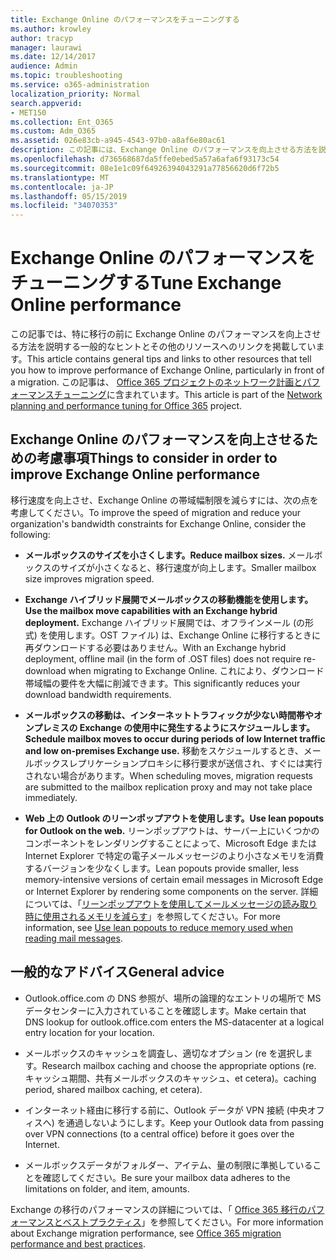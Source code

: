 ```yaml
---
title: Exchange Online のパフォーマンスをチューニングする
ms.author: krowley
author: tracyp
manager: laurawi
ms.date: 12/14/2017
audience: Admin
ms.topic: troubleshooting
ms.service: o365-administration
localization_priority: Normal
search.appverid:
- MET150
ms.collection: Ent_O365
ms.custom: Adm_O365
ms.assetid: 026e83cb-a945-4543-97b0-a8af6e80ac61
description: この記事には、Exchange Online のパフォーマンスを向上させる方法を説明する一般的なヒントとその他のリソースへのリンクが含まれています。
ms.openlocfilehash: d736568687da5ffe0ebed5a57a6afa6f93173c54
ms.sourcegitcommit: 08e1e1c09f64926394043291a77856620d6f72b5
ms.translationtype: MT
ms.contentlocale: ja-JP
ms.lasthandoff: 05/15/2019
ms.locfileid: "34070353"
---
```

# <a name="tune-exchange-online-performance"></a><span data-ttu-id="809f1-103">Exchange Online のパフォーマンスをチューニングする</span><span class="sxs-lookup"><span data-stu-id="809f1-103">Tune Exchange Online performance</span></span>

<span data-ttu-id="809f1-104">この記事では、特に移行の前に Exchange Online のパフォーマンスを向上させる方法を説明する一般的なヒントとその他のリソースへのリンクを掲載しています。</span><span class="sxs-lookup"><span data-stu-id="809f1-104">This article contains general tips and links to other resources that tell you how to improve performance of Exchange Online, particularly in front of a migration.</span></span> <span data-ttu-id="809f1-105">この記事は、 [Office 365 プロジェクトのネットワーク計画とパフォーマンスチューニング](https://aka.ms/tune)に含まれています。</span><span class="sxs-lookup"><span data-stu-id="809f1-105">This article is part of the [Network planning and performance tuning for Office 365](https://aka.ms/tune) project.</span></span>
   
## <a name="things-to-consider-in-order-to-improve-exchange-online-performance"></a><span data-ttu-id="809f1-106">Exchange Online のパフォーマンスを向上させるための考慮事項</span><span class="sxs-lookup"><span data-stu-id="809f1-106">Things to consider in order to improve Exchange Online performance</span></span>

<span data-ttu-id="809f1-107">移行速度を向上させ、Exchange Online の帯域幅制限を減らすには、次の点を考慮してください。</span><span class="sxs-lookup"><span data-stu-id="809f1-107">To improve the speed of migration and reduce your organization's bandwidth constraints for Exchange Online, consider the following:</span></span>
  
- <span data-ttu-id="809f1-108">**メールボックスのサイズを小さくします。**</span><span class="sxs-lookup"><span data-stu-id="809f1-108">**Reduce mailbox sizes.**</span></span> <span data-ttu-id="809f1-109">メールボックスのサイズが小さくなると、移行速度が向上します。</span><span class="sxs-lookup"><span data-stu-id="809f1-109">Smaller mailbox size improves migration speed.</span></span> 
    
- <span data-ttu-id="809f1-110">**Exchange ハイブリッド展開でメールボックスの移動機能を使用します。**</span><span class="sxs-lookup"><span data-stu-id="809f1-110">**Use the mailbox move capabilities with an Exchange hybrid deployment.**</span></span> <span data-ttu-id="809f1-111">Exchange ハイブリッド展開では、オフラインメール (の形式) を使用します。OST ファイル) は、Exchange Online に移行するときに再ダウンロードする必要はありません。</span><span class="sxs-lookup"><span data-stu-id="809f1-111">With an Exchange hybrid deployment, offline mail (in the form of .OST files) does not require re-download when migrating to Exchange Online.</span></span> <span data-ttu-id="809f1-112">これにより、ダウンロード帯域幅の要件を大幅に削減できます。</span><span class="sxs-lookup"><span data-stu-id="809f1-112">This significantly reduces your download bandwidth requirements.</span></span> 
    
- <span data-ttu-id="809f1-113">**メールボックスの移動は、インターネットトラフィックが少ない時間帯やオンプレミスの Exchange の使用中に発生するようにスケジュールします。**</span><span class="sxs-lookup"><span data-stu-id="809f1-113">**Schedule mailbox moves to occur during periods of low Internet traffic and low on-premises Exchange use.**</span></span> <span data-ttu-id="809f1-114">移動をスケジュールするとき、メールボックスレプリケーションプロキシに移行要求が送信され、すぐには実行されない場合があります。</span><span class="sxs-lookup"><span data-stu-id="809f1-114">When scheduling moves, migration requests are submitted to the mailbox replication proxy and may not take place immediately.</span></span> 
    
- <span data-ttu-id="809f1-115">**Web 上の Outlook のリーンポップアウトを使用します。**</span><span class="sxs-lookup"><span data-stu-id="809f1-115">**Use lean popouts for Outlook on the web.**</span></span> <span data-ttu-id="809f1-116">リーンポップアウトは、サーバー上にいくつかのコンポーネントをレンダリングすることによって、Microsoft Edge または Internet Explorer で特定の電子メールメッセージのより小さなメモリを消費するバージョンを少なくします。</span><span class="sxs-lookup"><span data-stu-id="809f1-116">Lean popouts provide smaller, less memory-intensive versions of certain email messages in Microsoft Edge or Internet Explorer by rendering some components on the server.</span></span> <span data-ttu-id="809f1-117">詳細については、「[リーンポップアウトを使用してメールメッセージの読み取り時に使用されるメモリを減らす](https://support.office.com/article/a6d6ba01-2562-4c3d-a8f1-78748dd506cf)」を参照してください。</span><span class="sxs-lookup"><span data-stu-id="809f1-117">For more information, see [Use lean popouts to reduce memory used when reading mail messages](https://support.office.com/article/a6d6ba01-2562-4c3d-a8f1-78748dd506cf).</span></span>


## <a name="general-advice"></a><span data-ttu-id="809f1-118">一般的なアドバイス</span><span class="sxs-lookup"><span data-stu-id="809f1-118">General advice</span></span>

- <span data-ttu-id="809f1-119">Outlook.office.com の DNS 参照が、場所の論理的なエントリの場所で MS データセンターに入力されていることを確認します。</span><span class="sxs-lookup"><span data-stu-id="809f1-119">Make certain that DNS lookup for outlook.office.com enters the MS-datacenter at a logical entry location for your location.</span></span>

- <span data-ttu-id="809f1-120">メールボックスのキャッシュを調査し、適切なオプション (re を選択します。</span><span class="sxs-lookup"><span data-stu-id="809f1-120">Research mailbox caching and choose the appropriate options (re.</span></span> <span data-ttu-id="809f1-121">キャッシュ期間、共有メールボックスのキャッシュ、et cetera)。</span><span class="sxs-lookup"><span data-stu-id="809f1-121">caching period, shared mailbox caching, et cetera).</span></span>

- <span data-ttu-id="809f1-122">インターネット経由に移行する前に、Outlook データが VPN 接続 (中央オフィスへ) を通過しないようにします。</span><span class="sxs-lookup"><span data-stu-id="809f1-122">Keep your Outlook data from passing over VPN connections (to a central office) before it goes over the Internet.</span></span>

- <span data-ttu-id="809f1-123">メールボックスデータがフォルダー、アイテム、量の制限に準拠していることを確認してください。</span><span class="sxs-lookup"><span data-stu-id="809f1-123">Be sure your mailbox data adheres to the limitations on folder, and item, amounts.</span></span>
    
<span data-ttu-id="809f1-124">Exchange の移行のパフォーマンスの詳細については、「 [Office 365 移行のパフォーマンスとベストプラクティス](https://support.office.com/article/d9acb371-fd6c-4c14-aa8e-db5cbe39aa57)」を参照してください。</span><span class="sxs-lookup"><span data-stu-id="809f1-124">For more information about Exchange migration performance, see [Office 365 migration performance and best practices](https://support.office.com/article/d9acb371-fd6c-4c14-aa8e-db5cbe39aa57).</span></span>
  

